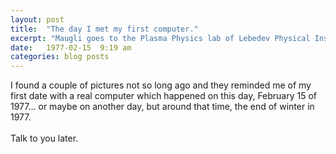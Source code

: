 ```yaml
---
layout: post
title:  "The day I met my first computer."
excerpt: "Maugli goes to the Plasma Physics lab of Lebedev Physical Institute of the Academy of Sciences of the USSR and meets a computer brought there by the wind."
date:   1977-02-15  9:19 am
categories: blog posts
---
```

I found a couple of pictures not so long ago and they reminded me of my first date with a real computer which happened on this day, February 15 of 1977... or maybe on another day, but around that time, the end of winter in 1977.<br><br>
Talk to you later.
